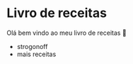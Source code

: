 # Livro de receitas 

Olá bem vindo ao meu livro de receitas :champagne:

- strogonoff
- mais receitas

